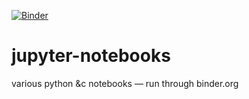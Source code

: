 [![Binder](https://mybinder.org/badge_logo.svg)](https://mybinder.org/v2/gh/bantic/jupyter-notebooks/master)

# jupyter-notebooks

various python &amp;c notebooks — run through binder.org

